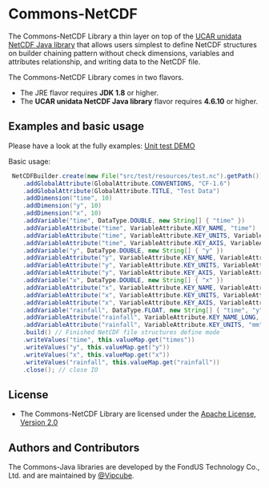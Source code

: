 # Commons-NetCDF
The Commons-NetCDF Library a thin layer on top of the [UCAR unidata NetCDF Java library](https://www.unidata.ucar.edu/software/thredds/current/netcdf-java/) that allows users simplest to define NetCDF structures on builder chaining pattern without check dimensions, variables and attributes relationship, and writing data to the NetCDF file.

The Commons-NetCDF Library comes in two flavors.

- The JRE flavor requires **JDK 1.8** or higher.
- The **UCAR unidata NetCDF Java library** flavor requires **4.6.10** or higher.

## Examples and basic usage
Please have a look at the fully examples:  [Unit test DEMO](src/test/java/tw/fondus/commons/nc/util/NetCDFBuilderTest.java)

Basic usage:
```java
 NetCDFBuilder.create(new File("src/test/resources/test.nc").getPath())
    .addGlobalAttribute(GlobalAttribute.CONVENTIONS, "CF-1.6")
    .addGlobalAttribute(GlobalAttribute.TITLE, "Test Data")
    .addDimension("time", 10)
    .addDimension("y", 10)
    .addDimension("x", 10)
    .addVariable("time", DataType.DOUBLE, new String[] { "time" })
    .addVariableAttribute("time", VariableAttribute.KEY_NAME, "time")
    .addVariableAttribute("time", VariableAttribute.KEY_UNITS, VariableAttribute.UNITS_TIME)
    .addVariableAttribute("time", VariableAttribute.KEY_AXIS, VariableAttribute.AXIS_TIME)
    .addVariable("y", DataType.DOUBLE, new String[] { "y" })
    .addVariableAttribute("y", VariableAttribute.KEY_NAME, VariableAttribute.COORDINATES_Y_WGS84)
    .addVariableAttribute("y", VariableAttribute.KEY_UNITS, VariableAttribute.UNITS_Y_WGS84)
    .addVariableAttribute("y", VariableAttribute.KEY_AXIS, VariableAttribute.AXIS_Y)
    .addVariable("x", DataType.DOUBLE, new String[] { "x" })
    .addVariableAttribute("x", VariableAttribute.KEY_NAME, VariableAttribute.COORDINATES_X_WGS84)
    .addVariableAttribute("x", VariableAttribute.KEY_UNITS, VariableAttribute.UNITS_X_WGS84)
    .addVariableAttribute("x", VariableAttribute.KEY_AXIS, VariableAttribute.AXIS_X)
    .addVariable("rainfall", DataType.FLOAT, new String[] { "time", "y", "x" })
    .addVariableAttribute("rainfall", VariableAttribute.KEY_NAME_LONG, "Rainfall")
    .addVariableAttribute("rainfall", VariableAttribute.KEY_UNITS, "mm")
    .build() // Finished NetCDF file structures define mode
    .writeValues("time", this.valueMap.get("times"))
    .writeValues("y", this.valueMap.get("y"))
    .writeValues("x", this.valueMap.get("x"))
    .writeValues("rainfall", this.valueMap.get("rainfall"))
    .close(); // close IO
```

## License
- The Commons-NetCDF Library are licensed under the [Apache License, Version 2.0](https://www.apache.org/licenses/LICENSE-2.0)


## Authors and Contributors
The Commons-Java libraries are developed by the FondUS Technology Co., Ltd. and are maintained by [@Vipcube](https://github.com/Vipcube).
